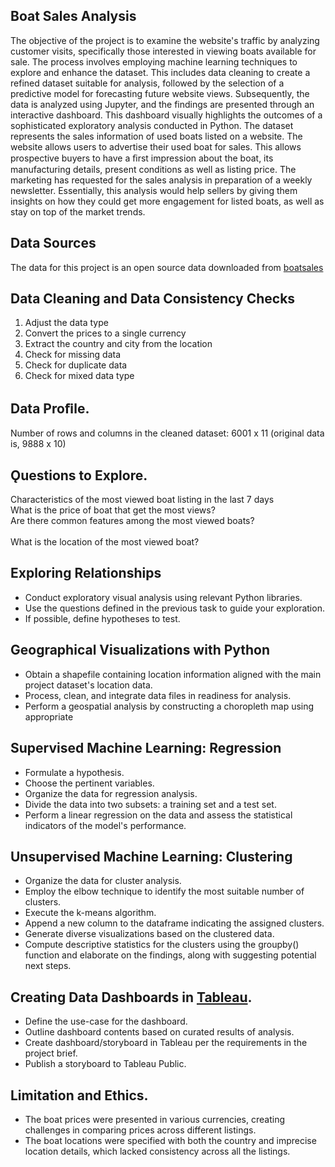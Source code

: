 ## Boat Sales Analysis
The objective of the project is to examine the website's traffic by analyzing customer visits, specifically those interested in viewing boats available for sale. The process involves employing machine learning techniques to explore and enhance the dataset. This includes data cleaning to create a refined dataset suitable for analysis, followed by the selection of a predictive model for forecasting future website views. Subsequently, the data is analyzed using Jupyter, and the findings are presented through an interactive dashboard. This dashboard visually highlights the outcomes of a sophisticated exploratory analysis conducted in Python. The dataset represents the sales information of used boats listed on a website. The website allows users to advertise their used boat for sales. This allows prospective buyers to have a ﬁrst impression about the boat, its manufacturing details, present conditions as well as listing price. The marketing has requested for the sales analysis in preparation of a weekly newsletter. Essentially, this analysis would help sellers by giving them insights on how they could get more engagement for listed boats, as well as stay on top of the market trends.  
## Data Sources  
The data for this project is an open source data downloaded from [boatsales](https://www.kaggle.com/datasets/karthikbhandary2/boat-sales/download?datasetVersionNumber=1)  

## Data Cleaning and Data Consistency Checks  
1.	Adjust the data type  
2.	Convert the prices to a single currency  
3.	Extract the country and city from the location  
4.	Check for missing data  
5.	Check for duplicate data  
6.	Check for mixed data type  

## Data Proﬁle. 
Number of rows and columns in the cleaned dataset: 6001 x 11 (original data is, 9888 x 10)  

## Ǫuestions to Explore. 
Characteristics of the most viewed boat listing in the last 7 days <br> 
What is the price of boat that get the most views?  <br>
Are there common features among the most viewed boats?<br>  
What is the location of the most viewed boat?  <br>

## Exploring Relationships  
- Conduct exploratory visual analysis using relevant Python libraries.  
- Use the questions defined in the previous task to guide your exploration.  
- If possible, define hypotheses to test.  

## Geographical Visualizations with Python  
- Obtain a shapefile containing location information aligned with the main project dataset's location data.
- Process, clean, and integrate data files in readiness for analysis.
- Perform a geospatial analysis by constructing a choropleth map using appropriate 
## Supervised Machine Learning: Regression  
- Formulate a hypothesis.
- Choose the pertinent variables.
- Organize the data for regression analysis.
- Divide the data into two subsets: a training set and a test set.
- Perform a linear regression on the data and assess the statistical indicators of the model's performance.  

## Unsupervised Machine Learning: Clustering  
- Organize the data for cluster analysis.
- Employ the elbow technique to identify the most suitable number of clusters.
- Execute the k-means algorithm.
- Append a new column to the dataframe indicating the assigned clusters.
- Generate diverse visualizations based on the clustered data.
- Compute descriptive statistics for the clusters using the groupby() function and elaborate on the findings, along with suggesting potential next steps. 


## Creating Data Dashboards in [Tableau](https://public.tableau.com/app/profile/hadeel.ghurab/viz/Boatsalesanalysis/Boatsales).  
- Define the use-case for the dashboard.  
- Outline dashboard contents based on curated results of analysis.  
- Create dashboard/storyboard in Tableau per the requirements in the project brief.  
- Publish a storyboard to Tableau Public.  

## Limitation and Ethics. 
-	The boat prices were presented in various currencies, creating challenges in comparing prices across different listings. 
-   The boat locations were specified with both the country and imprecise location details, which lacked consistency across all the listings.



